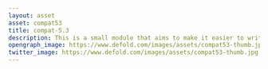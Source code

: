 ```yaml
---
layout: asset
asset: compat53
title: compat-5.3
description: This is a small module that aims to make it easier to write code in a Lua-5.3-style. This does not make Lua 5.2 (or even Lua 5.1) entirely compatible with Lua 5.3, but it brings the API closer to that of Lua 5.3.
opengraph_image: https://www.defold.com/images/assets/compat53-thumb.jpg
twitter_image: https://www.defold.com/images/assets/compat53-thumb.jpg
---
```

